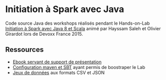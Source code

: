 # Initiation à Spark avec Java #

Code source Java des workshops réalisés pendant le Hands-on-Lab [Initiation à Spark avec Java 8 et Scala](http://cfp.devoxx.fr/2015/talk/YGL-3979/_Initiation_a_Spark_avec_Java_8_et_Scala)
animé par Hayssam Saleh et Olivier Girardot lors de Devoxx France 2015.


## Ressources ##

* [Ebook servant de support de présentation](https://www.gitbook.com/book/ssaboum/initiation-a-spark-avec-java-8-et-scala/details)
* [Configuration maven et SBT](http://www.ebiznext.com/devoxx2015/build.zip) ayant permis de boostraper le Lab
* [Jeux de données](http://www.ebiznext.com/devoxx2015/data.zip) aux formats CSV et JSON
